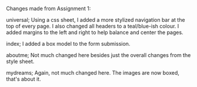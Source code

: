 Changes made from Assignment 1:

universal;
Using a css sheet, I added a more stylized navigation bar at the top of every page.
I also changed all headers to a teal/blue-ish colour.
I added margins to the left and right to help balance and center the pages.

index;
I added a box model to the form submission.

aboutme;
Not much changed here besides just the overall changes from the style sheet.

mydreams;
Again, not much changed here. The images are now boxed, that's about it.
